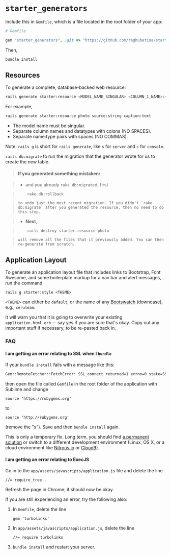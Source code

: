 # `starter_generators`

Include this in `Gemfile`, which is a file located in the root folder of your app:

```ruby
# Gemfile

gem "starter_generators", :git => "https://github.com/raghubetina/starter_generators.git"
```

Then, 

```bash
bundle install
```

## Resources

To generate a complete, database-backed web resource:

```bash
rails generate starter:resource <MODEL_NAME_SINGULAR> <COLUMN_1_NAME>:<COLUMN_1_DATATYPE> <COLUMN_2_NAME>:<COLUMN_2_DATATYPE> # etc
```

For example,

```bash
rails generate starter:resource photo source:string caption:text
```

 - The model name must be singular. 
 - Separate column names and datatypes with colons (NO SPACES).
 - Separate name:type pairs with spaces (NO COMMAS).

Note: `rails g` is short for `rails generate`, like `s` for `server` and `c` for `console`.

`rails db:migrate` to run the migration that the generator wrote for us to create the new table.

> #### If you generated something mistaken:

>  - and you already  `rake db:migrate`d, first

>         rake db:rollback

>     to undo just the most recent migration. If you didn't `rake db:migrate` after you generated the resource, then no need to do this step.

>  - **Next**,

>         rails destroy starter:resource photo

>     will remove all the files that it previously added. You can then re-generate from scratch.

## Application Layout

To generate an application layout file that includes links to Bootstrap, Font Awesome, and some boilerplate markup for a nav bar and alert messages, run the command

    rails g starter:style <THEME>

`<THEME>` can either be `default`, or the name of any [Bootswatch][1] (downcase), e.g., `cerulean`.

It will warn you that it is going to overwrite your existing `application.html.erb` -- say yes if you are sure that's okay. Copy out any important stuff if necessary, to be re-pasted back in.

### FAQ

#### I am getting an error relating to SSL when I `bundle`

If your `bundle install` fails with a message like this:

```bash
Gem::RemoteFetcher::FetchError: SSL_connect returned=1 errno=0 state=SSLv3 read server certificate B: certificate verify
```

then open the file called `Gemfile` in the root folder of the application with Sublime and change

    source 'https://rubygems.org'

to

    source 'http://rubygems.org'
    
(remove the "s"). Save and then `bundle install` again.

This is only a temporary fix. Long term, you should find [a permanent solution](https://gist.github.com/luislavena/f064211759ee0f806c88) or switch to a different development environment (Linux, OS X, or a cloud environment like [Nitrous.io](https://pro.nitrous.io/) or [Cloud9](https://c9.io/)).

#### I am getting an error relating to ExecJS

Go in to the `app/assets/javascripts/application.js` file and delete the line

    //= require_tree .

Refresh the page in Chrome; it should now be okay.

If you are still experiencing an error, try the following also:

 1. In `Gemfile`, delete the line 

        gem 'turbolinks'
 
 1. In `app/assets/javascripts/application.js`, delete the line

        //= require turbolinks

 1. `bundle install` and restart your server.


  [1]: http://bootswatch.com